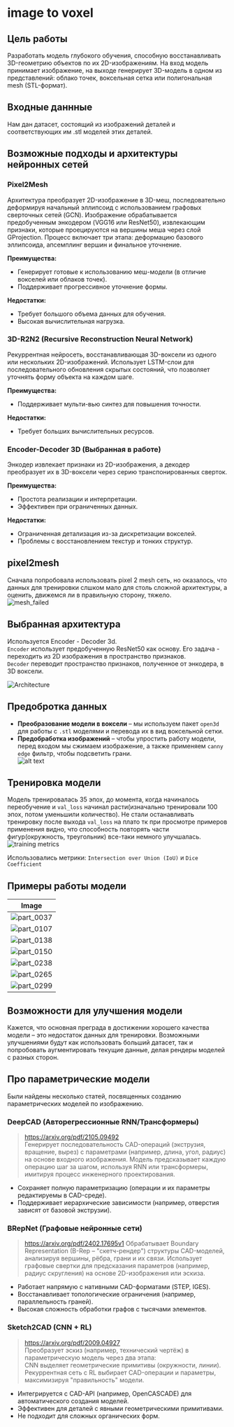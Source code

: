 # image to voxel  
## Цель работы  
Разработать модель глубокого обучения, способную восстанавливать 3D-геометрию объектов по их 2D-изображениям. На вход модель принимает изображение, на выходе генерирует 3D-модель в одном из представлений: облако точек, воксельная сетка или полигональная mesh (STL-формат).  
  

## Входные даннные  
Нам дан датасет, состоящий из изображений деталей и соответствующих им .stl моделей этих деталей.  

## Возможные подходы и архитектуры нейронных сетей   

### Pixel2Mesh  
Архитектура преобразует 2D-изображение в 3D-меш, последовательно деформируя начальный эллипсоид с использованием графовых сверточных сетей (GCN). Изображение обрабатывается предобученным энкодером (VGG16 или ResNet50), извлекающим признаки, которые проецируются на вершины меша через слой GProjection. Процесс включает три этапа: деформацию базового эллипсоида, апсемплинг вершин и финальное уточнение.  
  
**Преимущества:**  
- Генерирует готовые к использованию меш-модели (в отличие вокселей или облаков точек).  
- Поддерживает прогрессивное уточнение формы.  

**Недостатки:**  
- Требует большого объема данных для обучения.  
- Высокая вычислительная нагрузка.  
  
### 3D-R2N2 (Recursive Reconstruction Neural Network)  
Рекуррентная нейросеть, восстанавливающая 3D-воксели из одного или нескольких 2D-изображений. Использует LSTM-слои для последовательного обновления скрытых состояний, что позволяет уточнять форму объекта на каждом шаге.  

**Преимущества:**  
- Поддерживает мульти-вью синтез для повышения точности.  
  
**Недостатки:**  
- Требует больших вычислительных ресурсов.  
  
### Encoder-Decoder 3D (Выбранная в работе)
Энкодер извлекает признаки из 2D-изображения, а декодер преобразует их в 3D-воксели через серию транспонированных сверток.
  
**Преимущества:**  
- Простота реализации и интерпретации.  
- Эффективен при ограниченных данных.  
  
**Недостатки:**  
- Ограниченная детализация из-за дискретизации вокселей.  
- Проблемы с восстановлением текстур и тонких структур.  
  


## pixel2mesh  
Сначала попробовала использовать pixel 2 mesh сеть, но оказалось, что данных для тренировки слшком мало для столь сложной архитектуры, а оценить, движемся ли в правильную сторону, тяжело.  
![mesh_failed](assets/mesh_failed.png)  
  
## Выбранная архитектура  
Используется Encoder - Decoder 3d.  
`Encoder` использует предобученную ResNet50 как основу. Его задача - переходить из 2D изображения в пространство признаков.  
`Decoder` переводит пространство признаков, полученное от энкодера, в 3D воксели.  
   
![Architecture](assets/architecture.png)  
  
## Предобротка данных  
- **Преобразование модели в воксели** – мы используем пакет `open3d` для работы с `.stl` моделями и перевода их в вид воксельной сетки.  
- **Предобработка изображений** – чтобы упростить работу модели, перед входом мы сжимаем изображение, а также применяем `canny edge` фильтр, чтобы подсветить грани.  
![alt text](assets/edge.jpg)
  
## Тренировка модели  
Модель тренировалась 35 эпох, до момента, когда начиналось переобучение и `val_loss` начинал расти(изначально тренировали 100 эпох, потом уменьшили количество). Не стали останавливать тренировку после выхода `val_loss` на плато тк при просмотре примеров применения видно, что способность повторять части фигур(окружность, треугольник) все-таки немного улучшалась.  
![training metrics](assets/training_metrics.png)  
  
Использовались метрики: `Intersection over Union (IoU)` и `Dice Coefficient`


## Примеры работы модели  
| Image |
|-------|
| ![part_0037](pred_examples/part_0037.png_prediction.png) |
| ![part_0107](pred_examples/part_0107.png_prediction.png) |
| ![part_0138](pred_examples/part_0138.png_prediction.png) |
| ![part_0150](pred_examples/part_0150.png_prediction.png) |
| ![part_0238](pred_examples/part_0238.png_prediction.png) |
| ![part_0265](pred_examples/part_0265.png_prediction.png) |
| ![part_0299](pred_examples/part_0299.png_prediction.png) |   
  
## Возможности для улучшения модели  
Кажется, что основная преграда в достижении хорошего качества модели – это недостаток данных для тренировки. Возможными улучшениями будут как использовать больший датасет, так и попробовать аугментировать текущие данные, делая рендеры моделей с разных сторон.  
  
## Про параметрические модели  
Были найдены несколько статей, посвященных созданию параметрических моделей по изображению.  
  
### DeepCAD (Авторегрессионные RNN/Трансформеры)  
> https://arxiv.org/pdf/2105.09492  
Генерирует последовательность CAD-операций (экструзия, вращение, вырез) с параметрами (например, длина, угол, радиус) на основе входного изображения. Модель предсказывает каждую операцию шаг за шагом, используя RNN или трансформеры, имитируя процесс инженерного проектирования.  
  
- Сохраняет полную параметризацию (операции и их параметры редактируемы в CAD-среде).
- Поддерживает иерархические зависимости (например, отверстия зависят от базовой экструзии).

### BRepNet (Графовые нейронные сети)  
> https://arxiv.org/pdf/2402.17695v1
Обрабатывает Boundary Representation (B-Rep – "скетч-рендер") структуры CAD-моделей, анализируя вершины, рёбра, грани и их связи. Использует графовые свертки для предсказания параметров (например, радиус скругления) на основе 2D-изображения или эскиза.

- Работает напрямую с нативными CAD-форматами (STEP, IGES).
- Восстанавливает топологические ограничения (например, параллельность граней).
- Высокая сложность обработки графов с тысячами элементов.


### Sketch2CAD (CNN + RL)  
>https://arxiv.org/pdf/2009.04927  
Преобразует эскиз (например, технический чертёж) в параметрическую модель через два этапа:  
CNN выделяет геометрические примитивы (окружности, линии).  
Рекуррентная сеть с RL выбирает CAD-операции и параметры, максимизируя "правильность" модели.  
- Интегрируется с CAD-API (например, OpenCASCADE) для автоматического создания моделей.
- Эффективен для деталей с явными геометрическими примитивами.
- Не подходит для сложных органических форм.

 